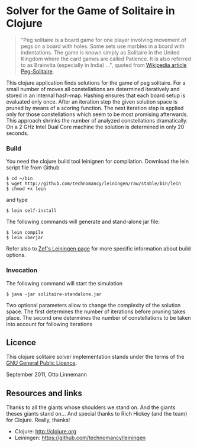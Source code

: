 # Solver for the Game of Solitaire in Clojure

> "Peg solitaire is  a board game for one player  involving movement of pegs
on a board with holes. Some sets  use marbles in a board with indentations.
The game is known simply as Solitaire  in the United Kingdom where the card
games are called Patience. It is  also referred to as Brainvita (especially
in India) ...", quoted from [Wikipedia article Peg-Solitaire](http://en.wikipedia.org/wiki/Peg_solitaire).

This clojure application finds solutions for the game of peg solitaire. For
a small number  of moves all constellations are  determined iteratively and
stored in  an internal hash-map. Hashing  ensures that each board  setup is
evaluated only  once. After an iteration  step the given solution  space is
pruned by means  of a scoring function. The next  iteration step is applied
only for those  constellations which seem to be  most promising afterwards.
This approach  shrinks the number of  analyzed constellations dramatically.
On a 2  GHz Intel Dual Core  machine the solution is determined  in only 20
seconds.

### Build

You need  the clojure build  tool leinignen for  compilation. Download
the lein script file from Github

    $ cd ~/bin
    $ wget http://github.com/technomancy/leiningen/raw/stable/bin/lein
    $ chmod +x lein

and type

    $ lein self-install

The following commands will generate and stand-alone jar file:

    $ lein compile
    $ lein uberjar

Refer also to [Zef's Leiningen page](http://zef.me/2470/building-clojure-projects-with-leiningen) for more specific information about build options.


### Invocation
The following  command will start the simulation

    $ java -jar solitaire-standalone.jar 

Two  optional parameters  allow to  change the  complexity of  the solution
space. The first  determines the number of iterations  before pruning takes
place. The second  one determines the number of constellations  to be taken
into account for following iterations

## Licence
This clojure solitaire solver implementation stands under the terms of the
[GNU General Public Licence](http://www.gnu.org/licenses/gpl.html).

September 2011, Otto Linnemann

## Resources and links
Thanks to all the giants whose shoulders we stand on. And the giants theses giants stand on...
And special thanks to Rich Hickey (and the team) for Clojure. Really, thanks!

* Clojure: http://clojure.org
* Leiningen: https://github.com/technomancy/leiningen

